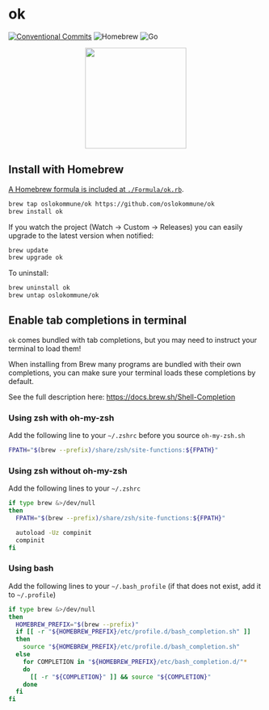 # ok

[![Conventional Commits](https://img.shields.io/badge/Conventional%20Commits-1.0.0-%23FE5196?logo=conventionalcommits&logoColor=white)](https://conventionalcommits.org)
![Homebrew](https://img.shields.io/badge/Homebrew-blue)
![Go](https://img.shields.io/badge/Go-teal)


<p align="center">
  <img width="200" src="https://github.com/oslokommune/ok/assets/1691190/7c705072-4971-4b48-811d-ee31550dea82">
</p>

## Install with Homebrew

[A Homebrew formula is included at `./Formula/ok.rb`](Formula/ok.rb).

```sh
brew tap oslokommune/ok https://github.com/oslokommune/ok
brew install ok
```

If you watch the project (Watch → Custom → Releases) you can easily upgrade to the latest version when notified:

```sh
brew update
brew upgrade ok
```

To uninstall:

```sh
brew uninstall ok
brew untap oslokommune/ok
```

## Enable tab completions in terminal


`ok` comes bundled with tab completions, but you may need to instruct your terminal to load them!

When installing from Brew many programs are bundled with their own completions, you can make sure your terminal loads these completions by default.

See the full description here: https://docs.brew.sh/Shell-Completion

### Using zsh with oh-my-zsh

Add the following line to your `~/.zshrc` before you source `oh-my-zsh.sh`

```sh
FPATH="$(brew --prefix)/share/zsh/site-functions:${FPATH}"
```

### Using zsh without oh-my-zsh

Add the following lines to your `~/.zshrc`

```sh
if type brew &>/dev/null
then
  FPATH="$(brew --prefix)/share/zsh/site-functions:${FPATH}"

  autoload -Uz compinit
  compinit
fi
```

### Using bash

Add the following lines to your `~/.bash_profile` (if that does not exist, add it to `~/.profile`)

```sh
if type brew &>/dev/null
then
  HOMEBREW_PREFIX="$(brew --prefix)"
  if [[ -r "${HOMEBREW_PREFIX}/etc/profile.d/bash_completion.sh" ]]
  then
    source "${HOMEBREW_PREFIX}/etc/profile.d/bash_completion.sh"
  else
    for COMPLETION in "${HOMEBREW_PREFIX}/etc/bash_completion.d/"*
    do
      [[ -r "${COMPLETION}" ]] && source "${COMPLETION}"
    done
  fi
fi
```
